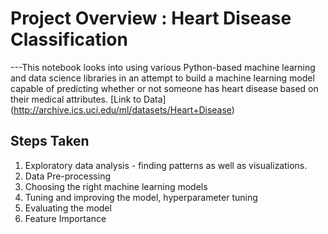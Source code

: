 # Project Overview : Heart Disease Classification

---This notebook looks into using various Python-based machine learning and data science libraries in an attempt to build a machine learning model capable of predicting whether or not someone has heart disease based on their medical attributes.
[Link to Data] (http://archive.ics.uci.edu/ml/datasets/Heart+Disease) 

## Steps Taken 
1. Exploratory data analysis - finding patterns as well as visualizations. 
2. Data Pre-processing
3. Choosing the right machine learning models 
4. Tuning and improving the model, hyperparameter tuning
5. Evaluating the model
6. Feature Importance 
